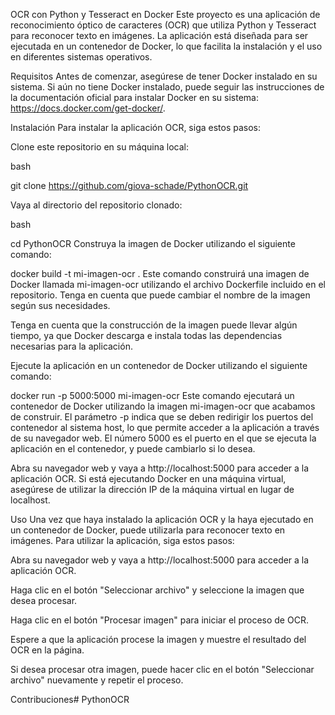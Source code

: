 OCR con Python y Tesseract en Docker
Este proyecto es una aplicación de reconocimiento óptico de caracteres (OCR) que utiliza Python y Tesseract para reconocer texto en imágenes. La aplicación está diseñada para ser ejecutada en un contenedor de Docker, lo que facilita la instalación y el uso en diferentes sistemas operativos.

Requisitos
Antes de comenzar, asegúrese de tener Docker instalado en su sistema. Si aún no tiene Docker instalado, puede seguir las instrucciones de la documentación oficial para instalar Docker en su sistema: https://docs.docker.com/get-docker/.

Instalación
Para instalar la aplicación OCR, siga estos pasos:

Clone este repositorio en su máquina local:

bash

git clone https://github.com/giova-schade/PythonOCR.git

Vaya al directorio del repositorio clonado:

bash

cd PythonOCR
Construya la imagen de Docker utilizando el siguiente comando:


docker build -t mi-imagen-ocr .
Este comando construirá una imagen de Docker llamada mi-imagen-ocr utilizando el archivo Dockerfile incluido en el repositorio. Tenga en cuenta que puede cambiar el nombre de la imagen según sus necesidades.

Tenga en cuenta que la construcción de la imagen puede llevar algún tiempo, ya que Docker descarga e instala todas las dependencias necesarias para la aplicación.

Ejecute la aplicación en un contenedor de Docker utilizando el siguiente comando:



docker run -p 5000:5000 mi-imagen-ocr
Este comando ejecutará un contenedor de Docker utilizando la imagen mi-imagen-ocr que acabamos de construir. El parámetro -p indica que se deben redirigir los puertos del contenedor al sistema host, lo que permite acceder a la aplicación a través de su navegador web. El número 5000 es el puerto en el que se ejecuta la aplicación en el contenedor, y puede cambiarlo si lo desea.

Abra su navegador web y vaya a http://localhost:5000 para acceder a la aplicación OCR. Si está ejecutando Docker en una máquina virtual, asegúrese de utilizar la dirección IP de la máquina virtual en lugar de localhost.

Uso
Una vez que haya instalado la aplicación OCR y la haya ejecutado en un contenedor de Docker, puede utilizarla para reconocer texto en imágenes. Para utilizar la aplicación, siga estos pasos:

Abra su navegador web y vaya a http://localhost:5000 para acceder a la aplicación OCR.

Haga clic en el botón "Seleccionar archivo" y seleccione la imagen que desea procesar.

Haga clic en el botón "Procesar imagen" para iniciar el proceso de OCR.

Espere a que la aplicación procese la imagen y muestre el resultado del OCR en la página.

Si desea procesar otra imagen, puede hacer clic en el botón "Seleccionar archivo" nuevamente y repetir el proceso.

Contribuciones# PythonOCR
